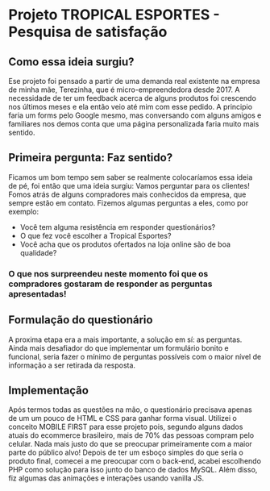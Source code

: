 # Projeto TROPICAL ESPORTES - Pesquisa de satisfação

## Como essa ideia surgiu?
Ese projeto foi pensado a partir de uma demanda real existente na empresa de minha mãe, Terezinha, que é micro-empreendedora desde 2017.
A necessidade de ter um feedback acerca de alguns produtos foi crescendo nos últimos meses e ela então veio até mim com esse pedido. A principio faria um forms pelo Google mesmo, mas conversando com alguns amigos e familiares nos demos conta que uma página personalizada faria muito mais sentido. 

## Primeira pergunta: Faz sentido?
Ficamos um bom tempo sem saber se realmente colocaríamos essa ideia de pé, foi então que uma ideia surgiu: Vamos perguntar para os clientes! 
Fomos atrás de alguns compradores mais conhecidos da empresa, que sempre estão em contato. Fizemos algumas perguntas a eles, como por exemplo:
* Você tem alguma resistência em responder questionários?
* O que fez você escolher a Tropical Esportes? 
* Você acha que os produtos ofertados na loja online são de boa qualidade?

### O que nos surpreendeu neste momento foi que os compradores gostaram de responder as perguntas apresentadas!

## Formulação do questionário
A proxima etapa era a mais importante, a solução em sí: as perguntas. Ainda mais desafiador do que implementar um formulário bonito e funcional, seria fazer o mínimo de perguntas possíveis com o maior nível de informação a ser retirada da resposta. 


## Implementação
Após termos todas as questões na mão, o questionário precisava apenas de um um pouco de HTML e CSS para ganhar forma visual. Utilizei o conceito MOBILE FIRST para esse projeto pois, segundo alguns dados atuais do ecommerce brasileiro, mais de 70% das pessoas compram pelo celular. Nada mais justo do que se preocupar primeiramente com a maior parte do público alvo! Depois de ter um esboço simples do que seria o produto final, comecei a me preocupar com o back-end, acabei escolhendo PHP como solução para isso junto do banco de dados MySQL. Além disso, fiz algumas das animações e interações usando vanilla JS.